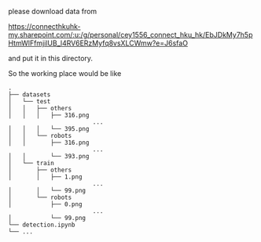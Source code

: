 please download data from 

https://connecthkuhk-my.sharepoint.com/:u:/g/personal/cey1556_connect_hku_hk/EbJDkMy7h5pHtmWlFfmjilUB_l4RV6ERzMyfq8vsXLCWmw?e=J6sfaO

and put it in this directory.

So the working place would be like

```shell
.
├── datasets
│   └── test
│   │   ├── others
│   │   │   ├── 316.png
						...
│   │   │   └── 395.png
│   │   └── robots
│   │       ├── 316.png
						...
│   │       └── 393.png
│   └── train
│       ├── others
│       │   ├── 1.png
						...
│       │   └── 99.png
│       └── robots
│           ├── 0.png
						...
│           └── 99.png
└── detection.ipynb
└── ...
```

